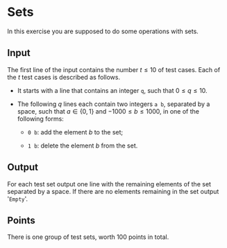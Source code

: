 # Sets
In this exercise you are supposed to do some operations with sets.

## Input

The first line of the input contains the number $t \leq 10$ of test
cases. Each of the $t$ test cases is described as follows.

-   It starts with a line that contains an integer `q`, such that $0
          \leq q \leq 10$.

-   The following $q$ lines each contain two integers `a b`, separated
    by a space, such that $a \in \{0, 1\}$ and $-1000 \leq b \leq
          1000$, in one of the following forms:

    -   `0 b`: add the element $b$ to the set;

    -   `1 b`: delete the element $b$ from the set.

## Output

For each test set output one line with the remaining elements of the set
separated by a space. If there are no elements remaining in the set
output '`Empty`'.

## Points

There is one group of test sets, worth $100$ points in total.